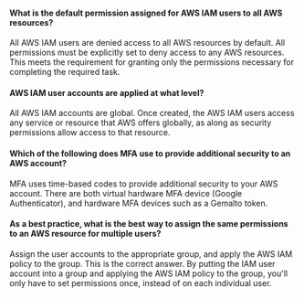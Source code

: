 #### What is the default permission assigned for AWS IAM users to all AWS resources?
All AWS IAM users are denied access to all AWS resources by default.  All permissions must be explicitly set to deny access to any AWS resources. This meets the requirement for granting only the permissions necessary for completing the required task.

#### AWS IAM user accounts are applied at what level?
All AWS IAM accounts are global. Once created, the AWS IAM users access any service or resource that AWS offers globally, as along as security permissions allow access to that resource.

#### Which of the following does MFA use to provide additional security to an AWS account?
MFA uses time-based codes to provide additional security to your AWS account. There are both virtual hardware MFA device (Google Authenticator), and hardware MFA devices such as a Gemalto token.

#### As a best practice, what is the best way to assign the same permissions to an AWS resource for multiple users?
Assign the user accounts to the appropriate group, and apply the AWS IAM policy to the group. This is the correct answer. By putting the IAM user account into a group and applying the AWS IAM policy to the group, you'll only have to set permissions once, instead of on each individual user.

